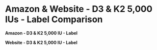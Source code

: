 # Amazon & Website - D3 & K2 5,000 IUs - Label Comparison

**Amazon - D3 & K2 5,000 IU - Label**

**Website - D3 & K2 5,000 IU - Label**